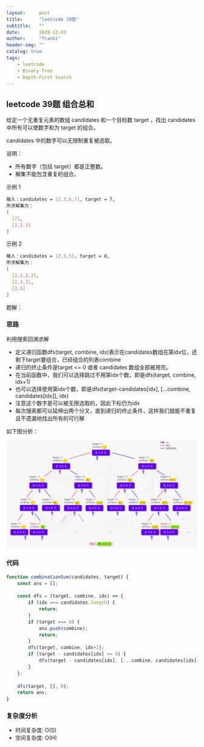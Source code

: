 ```yaml
---
layout:     post
title:      "leetcode 39题"
subtitle:   ""
date:       2020-12-03
author:     "franki"
header-img: ""
catalog: true
tags:
    - leetcode
    - Binary Tree
    - Depth-First Search
---
```


## leetcode 39题 组合总和

给定一个无重复元素的数组 candidates 和一个目标数 target ，找出 candidates 中所有可以使数字和为 target 的组合。

candidates 中的数字可以无限制重复被选取。

说明：

- 所有数字（包括 target）都是正整数。
- 解集不能包含重复的组合。

示例 1

```bash
输入：candidates = [2,3,6,7], target = 7,
所求解集为：
[
  [7],
  [2,2,3]
]
```

示例 2

```bash
输入：candidates = [2,3,5], target = 8,
所求解集为：
[
  [2,2,2,2],
  [2,3,3],
  [3,5]
]
```

题解：

### 思路

利用搜索回溯求解

- 定义递归函数dfs(target, combine, idx)表示在candidates数组在第idx位，还剩下target要组合，已经组合的列表combine
- 递归的终止条件是target <= 0 或者 candidates 数组全部被用完。
- 在当前函数中，我们可以选择跳过不用第idx个数，即是dfs(target, combine, idx+1)
- 也可以选择使用第idx个数，即是dfs(target-candidates[idx], [...combine, candidates[idx]], idx)
- 注意这个数字是可以被无限选取的，因此下标仍为idx
- 每次搜索都可以延伸出两个分叉，直到递归的终止条件，这样我们就能不重复且不遗漏地找出所有的可行解

如下图分析：

![combineSum](/images/posts/leetcode/combine-sum.png)

### 代码

```js
function combinationSum(candidates, target) {
    const ans = [];

    const dfs = (target, combine, idx) => {
        if (idx === candidates.length) {
            return;
        }
        if (target === 0) {
            ans.push(combine);
            return;
        }
        dfs(target, combine, idx+1);
        if (target - candidates[idx] >= 0) {
            dfs(target - candidates[idx], [...combine, candidates[idx]], idx);
        }
    };

    dfs(target, [], 0);
    return ans;
}
```

### 复杂度分析

- 时间复杂度: O(S)
- 空间复杂度: O(H)
